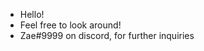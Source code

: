 - Hello!
- Feel free to look around!
- Zae#9999 on discord, for further inquiries

<!---
GabrielCirciu/GabrielCirciu is a ✨ special ✨ repository because its `README.md` (this file) appears on your GitHub profile.
You can click the Preview link to take a look at your changes.
--->
